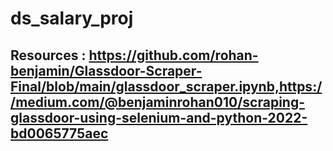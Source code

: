 # ds_salary_proj
## Resources : https://github.com/rohan-benjamin/Glassdoor-Scraper-Final/blob/main/glassdoor_scraper.ipynb,https://medium.com/@benjaminrohan010/scraping-glassdoor-using-selenium-and-python-2022-bd0065775aec
